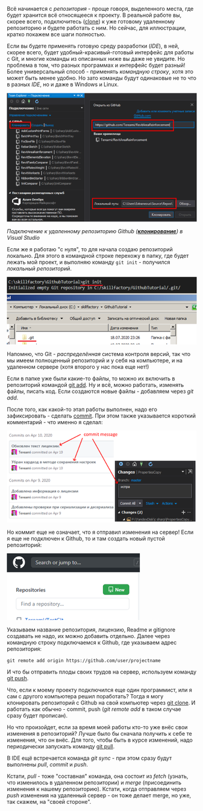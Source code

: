 Всё начинается с *репозитория* - проще говоря, выделенного места, где будет хранится всё относящееся к проекту. В реальной работе вы, скорее всего, подключитесь ([clone](./command_clone.md)) к уже готовому удаленному репозиторию и будете работать с ним. Но сейчас, для иллюстрации, кратко покажем все шаги полностью.

Если вы будете применять готовую среду разработки (*IDE*), в ней, скорее всего, будет удобный-красивый-готовый интерфейс для работы с Git, и многие команды из описанных ниже вы даже не увидите. Но проблема в том, что разных программах и интерфейс будет разный! Более универсальный способ - применять *командную строку*, хотя это может быть менее удобно. Но зато команды будут одинаковые не то что в разных *IDE*, но и даже в Windows и Linux.

![git clone in visual studio](./03_01.png)

*Подключение к удаленному репозиторию Github ([**клонирование**](./command_clone.md)) в Visual Studio*

Если же я работаю "с нуля", то для начала создаю репозиторий локально. Для этого в командной строке перехожу в папку, где будет лежать мой проект, и выполняю команду `git init` - получился *локальный репозиторий*.

![git init](./git_init.png)

Напомню, что Git - *распределённая* система контроля версий, так что мы имеем полноценный репозиторий и у себя на компьютере, и на удаленном сервере (хотя второго у нас пока еще нет!)

Если в папке уже были какие-то файлы, то можно их включить в репозиторий командой [git add](./command_add.md). Ну и всё, можно работать, изменять файлы, писать код. Если создаются новые файлы - добавляем через *git add*.

После того, как какой-то этап работы выполнен, надо его зафиксировать - сделать [commit](./command_commit). При этом также указывается короткий комментарий - что именно я сделал:

![git commit message](./03_02.png)

Но коммит еще не означает, что я отправил изменения на сервер! Если я еще не подключен к Github, то и там создать новый пустой репозиторий:

![github new repository](./03_03.png)

Указываем название репозитория, лицензию, Readme и gitignore создавать не надо, их можно добавить отдельно. Далее через командную строку подключаемся к Github, где указываем адрес репозитория:
```
git remote add origin https://github.com/user/projectname
```
И что бы отправить плоды своих трудов на сервер, используем команду [git push](./command_push.md).

Что, если к моему проекту подключился еще один программист, или я сам с другого компьютера решил поработать? Тогда я могу клонировать репозиторий с Github на свой компьютер через [git clone](./command_clone.md). И работать как обычно - commit, push (*git remote add* в таком случае сразу будет прописан).

Но что произойдет, если за время моей работы кто-то уже внёс свои изменения в репозиторий? Лучше было бы сначала получить к себе те изменения, что он внёс. Для того, чтобы быть в курсе изменений, надо периодически запускать команду [git pull](./command_pull.md).

В IDE ещё встречается команда *git sync* - при этом сразу будут выполнены *pull*, *commit* и *push*.

Кстати, *pull* - тоже "составная" команда, она состоит из *fetch* (узнать, что изменилось в удаленном репозитории) и *merge* (присоединить изменения к нашему репозиторию). Кстати, когда отправляем через *push* изменения на удаленный сервер - он тоже делает merge, но уже, так скажем, на "своей стороне".
